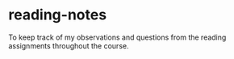 # reading-notes
 To keep track of my observations and questions from the reading assignments throughout the course.
